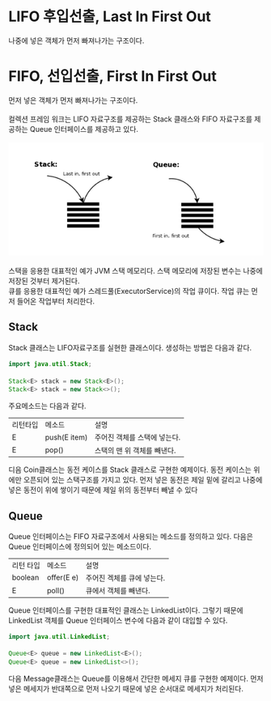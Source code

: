 # LIFO 후입선출, Last In First Out
나중에 넣은 객체가 먼저 빠져나가는 구조이다.

# FIFO, 선입선출, First In First Out
먼저 넣은 객체가 먼저 빠져나가는 구조이다.
<br><br>
컬렉션 프레임 워크는 LIFO 자료구조를 제공하는 Stack 클래스와 FIFO 자료구조를 제공하는 Queue 인터페이스를 제공하고 있다.
<br><br>
![img.png](img.png)
<br><br>
스택을 응용한 대표적인 예가 JVM 스택 메모리다. 스택 메모리에 저장된 변수는 나중에 저장된 것부터 제거된다.<br>
큐를 응용한 대표적인 예가  스레드풀(ExecutorService)의 작업 큐이다. 작업 큐는 먼저 들어온 작업부터 처리한다.

## Stack
Stack 클래스는 LIFO자료구조를 실현한 클래스이다.
 생성하는 방법은 다음과 같다.

```java
import java.util.Stack;

Stack<E> stack = new Stack<E>();
Stack<E> stack = new Stack<>();

```

주요메소드는 다음과 같다.
<table>
    <tr><td>리턴타입</td> <td>메소드</td> <td>설명</td></tr>
    <tr><td>E</td> <td>push(E item)</td> <td>주어진 객체를 스택에 넣는다.</td></tr>
    <tr><td>E</td> <td>pop()</td> <td>스택의 맨 위 객체를 빼낸다.</td></tr>
</table>

디음 Coin클래스는 동전 케이스를 Stack 클래스로 구현한 예제이다. 
동전 케이스는 위에만 오픈되어 있는 스택구조를 가지고 있다. 먼저 넣은 동전은 제일 밑에 갈리고 나중에 넣은 동전이 위에 쌓이기 때문에 제일 위의 동전부터 빼낼 수 있다



## Queue
Queue 인터페이스는 FIFO 자료구조에서 사용되는 메소드를 정의하고 있다. 다음은 Queue 인터페이스에 정의되어 있는 메소드이다.
<table>
    <tr><td>리턴 타입</td><td>메소드</td><td>설명</td></tr>
    <tr><td>boolean</td><td>offer(E e)</td><td>주어진 겍체를 큐에 넣는다.</td></tr>
    <tr><td>E</td><td>poll()</td><td>큐에서 객체를 빼낸다.</td></tr>
</table>

Queue 인터페이스를 구현한 대표적인 클래스는 LinkedList이다. 
그렇기 때문에 LinkedList 객체를 Queue 인터페이스 변수에 다음과 같이 대입할 수 있다.

```java
import java.util.LinkedList;

Queue<E> queue = new LinkedList<E>();
Queue<E> queue = new LinkedList<>();

```

다음 Message클래스는 Queue를 이용해서 간단한 메세지 큐를 구현한 예제이다.
먼저 넣은 메세지가 반대쪽으로 먼저 나오기 때문에 넣은 순서대로 메세지가 처리된다.
